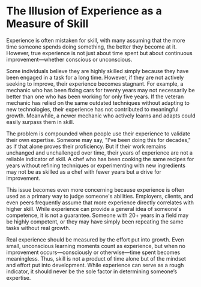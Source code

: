 # The Illusion of Experience as a Measure of Skill

Experience is often mistaken for skill, with many assuming that the more time someone spends doing something, the better they become at it. However, true experience is not just about time spent but about continuous improvement—whether conscious or unconscious.

Some individuals believe they are highly skilled simply because they have been engaged in a task for a long time. However, if they are not actively seeking to improve, their experience becomes stagnant. For example, a mechanic who has been fixing cars for twenty years may not necessarily be better than one who has been working for only five years. If the veteran mechanic has relied on the same outdated techniques without adapting to new technologies, their experience has not contributed to meaningful growth. Meanwhile, a newer mechanic who actively learns and adapts could easily surpass them in skill.

The problem is compounded when people use their experience to validate their own expertise. Someone may say, "I've been doing this for decades," as if that alone proves their proficiency. But if their work remains unchanged and unchallenged over time, their years of experience are not a reliable indicator of skill. A chef who has been cooking the same recipes for years without refining techniques or experimenting with new ingredients may not be as skilled as a chef with fewer years but a drive for improvement.

This issue becomes even more concerning because experience is often used as a primary way to judge someone's abilities. Employers, clients, and even peers frequently assume that more experience directly correlates with higher skill. While experience can provide a general idea of someone's competence, it is not a guarantee. Someone with 20+ years in a field may be highly competent, or they may have simply been repeating the same tasks without real growth.

Real experience should be measured by the effort put into growth. Even small, unconscious learning moments count as experience, but when no improvement occurs—consciously or otherwise—time spent becomes meaningless. Thus, skill is not a product of time alone but of the mindset and effort put into development. While experience can serve as a rough indicator, it should never be the sole factor in determining someone’s expertise.
